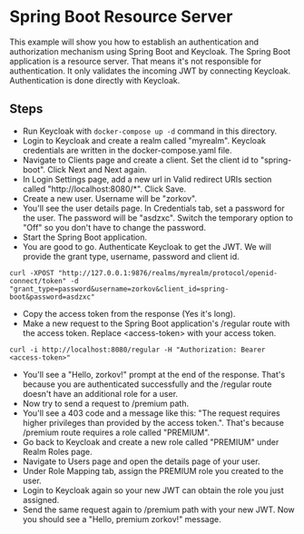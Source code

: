 # Spring Boot Resource Server

This example will show you how to establish an authentication and authorization mechanism using Spring Boot and
Keycloak. The Spring Boot application is a resource server. That means it's not responsible for authentication. It only
validates the incoming JWT by connecting Keycloak. Authentication is done directly with Keycloak.

## Steps

- Run Keycloak with `docker-compose up -d` command in this directory.
- Login to Keycloak and create a realm called "myrealm". Keycloak credentials are written in the docker-compose.yaml
  file.
- Navigate to Clients page and create a client. Set the client id to "spring-boot". Click Next and Next again.
- In Login Settings page, add a new url in Valid redirect URIs section called "http://localhost:8080/*". Click Save.
- Create a new user. Username will be "zorkov".
- You'll see the user details page. In Credentials tab, set a password for the user. The password will be "asdzxc".
  Switch the temporary
  option to "Off" so you don't have to change the password.
- Start the Spring Boot application.
- You are good to go. Authenticate Keycloak to get the JWT. We will provide the grant type, username, password and
  client id.

```
curl -XPOST "http://127.0.0.1:9876/realms/myrealm/protocol/openid-connect/token" -d "grant_type=password&username=zorkov&client_id=spring-boot&password=asdzxc"
```

- Copy the access token from the response (Yes it's long).
- Make a new request to the Spring Boot application's /regular route with the access token. Replace \<access-token> with
  your access token.

```
curl -i http://localhost:8080/regular -H "Authorization: Bearer <access-token>"
```

- You'll see a "Hello, zorkov!" prompt at the end of the response. That's because you are authenticated successfully and
  the /regular route doesn't have an additional role for a user.
- Now try to send a request to /premium path.
- You'll see a 403 code and a message like this: "The request requires higher privileges than provided by the access
  token.". That's because /premium route requires a role called "PREMIUM".
- Go back to Keycloak and create a new role called "PREMIUM" under Realm Roles page.
- Navigate to Users page and open the details page of your user.
- Under Role Mapping tab, assign the PREMIUM role you created to the user.
- Login to Keycloak again so your new JWT can obtain the role you just assigned.
- Send the same request again to /premium path with your new JWT. Now you should see a "Hello, premium zorkov!" message.
